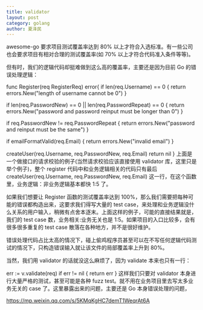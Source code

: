 ```yaml
---
title: validator
layout: post
category: golang
author: 夏泽民
---
```

awesome-go 要求项目测试覆盖率达到 80% 以上才符合入选标准。有一些公司也会要求项目有相对合理的测试覆盖率(如 70% 以上才符合代码准入条件等等)。

但有时，我们的逻辑代码却挺难做到这么高的覆盖率，主要还是因为目前 Go 的错误处理逻辑：

func Register(req RegisterReq) error{
 if len(req.Username) == 0 {
  return errors.New("length of username cannot be 0")
 }

 if len(req.PasswordNew) == 0 || len(req.PasswordRepeat) == 0 {
  return errors.New("password and password reinput must be longer than 0")
 }

 if req.PasswordNew != req.PasswordRepeat {
  return errors.New("password and reinput must be the same")
 }

 if emailFormatValid(req.Email) {
  return errors.New("invalid email")
 }

 createUser(req.Username, req.PasswordNew, req.Email)
 return nil
}
上面是一个做接口的请求校验的例子(当然请求校验应该直接使用 validator 库，这里只是举个例子)，整个 register 代码中和业务逻辑相关的代码只有最后 createUser(req.Username, req.PasswordNew, req.Email) 这一行，在这个函数里，业务逻辑：非业务逻辑基本都快 1:5 了。

如果我们想要让 Register 函数的测试覆盖率达到 100%，那么我们需要把每种可能的错误都构造出来，这要求我们得写大量的 test case，来处理和业务逻辑没什么关系的用户输入，稍微有点舍本逐末。上面这样的例子，可能的直接结果就是，我们的 test case 数，业务相关:业务无关也是 1:5。如果项目的入口比较多，会有很多很多重复的 test case 散落在各种地方，并不是很好维护。

错误处理代码占比太高的情况下，碰上偷鸡程序员甚至可以在不写任何逻辑代码测试的情况下，只构造错误输入就让该文件的局部覆盖率上升到 80%。

当然，我们用 validator 的话就没这么麻烦了，因为 validate 本来也只有一行：

err := v.validate(req)
if err != nil {
    return err
}
这样我们只要对 validator 本身进行大量严格的测试，甚至可能是各种 fuzz test。就不用在业务项目里去写太多业务无关的 case 了。这里暴露出来的问题，主要还是 Go 本身错误处理的问题，
<!-- more -->
https://mp.weixin.qq.com/s/5KMqKgHC7demT1WeqrAt6A
